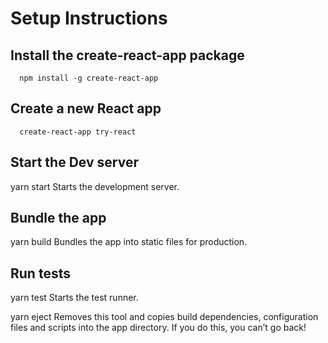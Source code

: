 # Setup Instructions
## Install the create-react-app package
  ```command
    npm install -g create-react-app
  ```

## Create a new React app
  ```command
    create-react-app try-react
  ```
## Start the Dev server
yarn start
    Starts the development server.

## Bundle the app 
  yarn build
    Bundles the app into static files for production.

## Run tests
  yarn test
    Starts the test runner.

  yarn eject
    Removes this tool and copies build dependencies, configuration files
    and scripts into the app directory. If you do this, you can’t go back!

